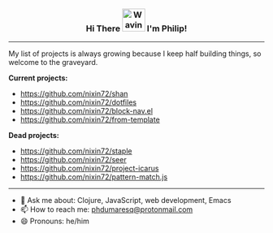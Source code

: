 <h3 align="center">
    Hi There
    <img src="https://raw.githubusercontent.com/nixin72/nixin72/master/wave.gif" 
         alt="Waving hand animated gif"
         height="45"
         width="45" />
    I'm Philip!
</h3>


---

My list of projects is always growing because I keep half building things, so welcome to the graveyard.

**Current projects:**
- https://github.com/nixin72/shan
- https://github.com/nixin72/dotfiles
- https://github.com/nixin72/block-nav.el
- https://github.com/nixin72/from-template

**Dead projects:**
- https://github.com/nixin72/staple
- https://github.com/nixin72/seer
- https://github.com/nixin72/project-icarus
- https://github.com/nixin72/pattern-match.js

---

- 💬 Ask me about: Clojure, JavaScript, web development, Emacs
- 📫 How to reach me: phdumaresq@protonmail.com
- 😄 Pronouns: he/him

